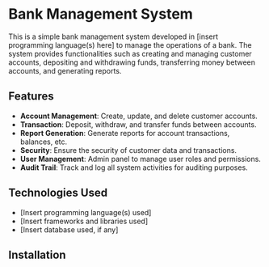 # Bank Management System

This is a simple bank management system developed in [insert programming language(s) here] to manage the operations of a bank. The system provides functionalities such as creating and managing customer accounts, depositing and withdrawing funds, transferring money between accounts, and generating reports.

## Features

- **Account Management**: Create, update, and delete customer accounts.
- **Transaction**: Deposit, withdraw, and transfer funds between accounts.
- **Report Generation**: Generate reports for account transactions, balances, etc.
- **Security**: Ensure the security of customer data and transactions.
- **User Management**: Admin panel to manage user roles and permissions.
- **Audit Trail**: Track and log all system activities for auditing purposes.

## Technologies Used

- [Insert programming language(s) used]
- [Insert frameworks and libraries used]
- [Insert database used, if any]

## Installation
